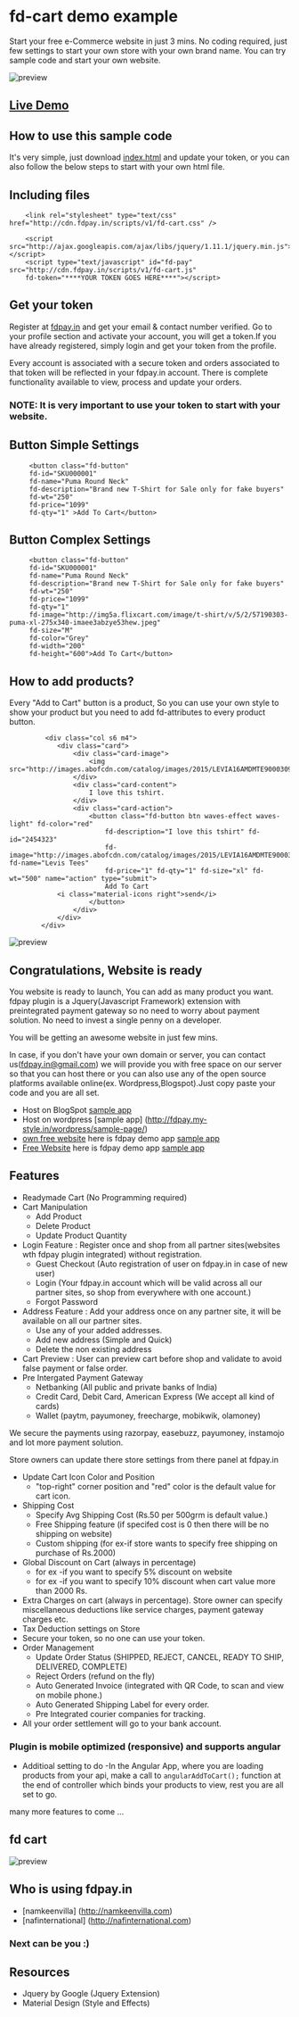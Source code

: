 # fd-cart demo example

Start your free e-Commerce website in just 3 mins. 
No coding required, just few settings to start your own store with your own brand name. You can try sample code and start your own website.

![preview](https://github.com/fdpay/fdstore-demo/blob/master/images/full-screen.PNG)

## <a href="http://fdpay.in/cart/index.html" target="_blank">Live Demo</a>

## How to use this sample code 

It's very simple, just download [index.html](https://github.com/fdpay/fdstore-demo/blob/master/index.html) and update your token, or you can also follow the below steps to start with your own html file.

## Including files

        <link rel="stylesheet" type="text/css" href="http://cdn.fdpay.in/scripts/v1/fd-cart.css" />
        
        <script src="http://ajax.googleapis.com/ajax/libs/jquery/1.11.1/jquery.min.js"></script>
        <script type="text/javascript" id="fd-pay" src="http://cdn.fdpay.in/scripts/v1/fd-cart.js" 
        fd-token="****YOUR TOKEN GOES HERE****"></script>

## Get your token 

Register at [fdpay.in](http://fdpay.in) and get your email & contact number verified. Go to your profile section and activate your account, you will get a token.If you have already registered, simply login and get your token from the profile.

Every account is associated with a secure token and orders associated to that token will be reflected in your fdpay.in account. There is complete functionality available to view, process and update your orders.

### NOTE: It is very important to use your token to start with your website.

## Button Simple Settings 

         <button class="fd-button" 
         fd-id="SKU000001" 
         fd-name="Puma Round Neck"
         fd-description="Brand new T-Shirt for Sale only for fake buyers" 
         fd-wt="250"
         fd-price="1099" 
         fd-qty="1" >Add To Cart</button>
         

## Button Complex Settings

         <button class="fd-button" 
         fd-id="SKU000001" 
         fd-name="Puma Round Neck"
         fd-description="Brand new T-Shirt for Sale only for fake buyers" 
         fd-wt="250"
         fd-price="1099" 
         fd-qty="1" 
         fd-image="http://img5a.flixcart.com/image/t-shirt/v/5/2/57190303-puma-xl-275x340-imaee3abzye53hew.jpeg" 
         fd-size="M" 
         fd-color="Grey"
         fd-width="200"
         fd-height="600">Add To Cart</button>
         

## How to add products?
Every "Add to Cart" button is a product, So you can use your own style to show your product but you need to add fd-attributes to every product button.

             <div class="col s6 m4">
                <div class="card">
                    <div class="card-image">
                        <img src="http://images.abofcdn.com/catalog/images/2015/LEVIA16AMDMTE9000309/Front_Large.jpg"/>
                    </div>
                    <div class="card-content">
                        I love this tshirt.
                    </div>
                    <div class="card-action">
                        <button class="fd-button btn waves-effect waves-light" fd-color="red"
                            fd-description="I love this tshirt" fd-id="2454323"
                            fd-image="http://images.abofcdn.com/catalog/images/2015/LEVIA16AMDMTE9000309/Front_Large.jpg" fd-name="Levis Tees"
                            fd-price="1" fd-qty="1" fd-size="xl" fd-wt="500" name="action" type="submit">
                            Add To Cart
                <i class="material-icons right">send</i>
                        </button>
                    </div>
                </div>
            </div>

![preview](https://github.com/fdpay/fdstore-demo/blob/master/images/product.PNG)

## Congratulations, Website is ready 

You website is ready to launch, You can add as many product you want. fdpay plugin is a Jquery(Javascript Framework) extension with preintegrated payment gateway so  no need to worry about payment solution. No need to invest a single penny on a developer. 

You will be getting an awesome website in just few mins. 

In case, if you don't have your own domain or server, you can contact us(fdpay.in@gmail.com) we will provide you with free space on our server so that you can host there or  you can also use any of the open source platforms available online(ex. Wordpress,Blogspot).Just copy paste your code and you are all set.

- Host on BlogSpot [sample app](http://fdpay.blogspot.in/2016/08/demo.html)
- Host on wordpress [sample app] (http://fdpay.my-style.in/wordpress/sample-page/)
- [own free website](http://www.own-free-website.com/) here is fdpay demo app [sample app](http://fdpay.page.tl/)
- [Free Website](http://www.n.nu/) here is fdpay demo app [sample app](http://www.fdpay.n.nu/)


## Features 

- Readymade Cart (No Programming required)
- Cart Manipulation
  - Add Product 
  - Delete Product
  - Update Product Quantity
- Login Feature : Register once and shop from all partner sites(websites wth fdpay plugin integrated) without registration.
  - Guest Checkout (Auto registration of user on fdpay.in in case of new user)
  - Login (Your fdpay.in account which will be valid across all our partner sites, so shop from everywhere with one account.)
  - Forgot Password
- Address Feature : Add your address once on any partner site, it will be available on all our partner sites.
  - Use any of your added addresses.
  - Add new address (Simple and Quick)
  - Delete the non existing address
- Cart Preview : User can preview cart before shop and validate to avoid false payment or false order.
- Pre Intergated Payment Gateway
  - Netbanking (All public and private banks of India)
  - Credit Card, Debit Card, American Express (We accept all kind of cards)
  - Wallet (paytm, payumoney, freecharge, mobikwik, olamoney)

We secure the payments using razorpay, easebuzz, payumoney, instamojo and lot more payment solution.

Store owners can update there store settings from there panel at fdpay.in 
- Update Cart Icon Color and Position 
  - "top-right" corner position and "red" color is the default value for cart icon.
- Shipping Cost
  - Specify Avg Shipping Cost (Rs.50 per 500grm is default value.)
  - Free Shipping feature (if specifed cost is 0 then there will be no shipping on website)
  - Custom shipping (for ex-if store wants to specify free shipping on purchase of Rs.2000)
- Global Discount on Cart (always in percentage)
  -  for ex -if you want to specify 5% discount on website
  -  for ex -if you want to specify 10% discount when cart value more than 2000 Rs.
- Extra Charges on cart (always in percentage). Store owner can specify miscellaneous deductions like service charges, payment gateway charges etc.
- Tax Deduction settings on Store
- Secure your token, so no one can use your token.
- Order Management
  - Update Order Status (SHIPPED, REJECT, CANCEL, READY TO SHIP, DELIVERED, COMPLETE)
  - Reject Orders (refund on the fly)
  - Auto Generated Invoice (integrated with QR Code, to scan and view on mobile phone.)
  - Auto Generated Shipping Label for every order.
  - Pre Integrated courier companies for tracking.
- All your order settlement will go to your bank account.

### Plugin is mobile optimized (responsive) and supports angular
- Additioal setting to do -In the Angular App, where you are loading  products from your api, make a call to `angularAddToCart();` function at the end of controller which binds your products to view, rest you are all set to go.

many more features to come ... 

## fd cart 
![preview](https://github.com/fdpay/fdstore-demo/blob/master/images/cart.PNG)

## Who is using fdpay.in

- [namkeenvilla] (http://namkeenvilla.com)
- [nafinternational] (http://nafinternational.com)

### Next can be you :) 

## Resources

- Jquery by Google (Jquery Extension)
- Material Design (Style and Effects)

